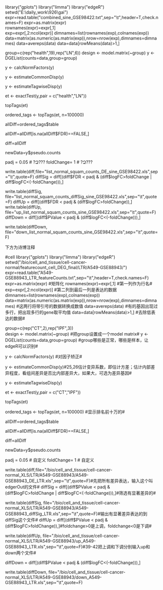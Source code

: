 library("gplots")
library("limma")
library("edgeR")
setwd("E:\\daily_work\\926\\gai")
expr=read.table("combined_sine_GSE98422.txt",sep="\t",header=T,check.names=F) 
expr=as.matrix(expr)  
rownames(expr)=expr[,1]  
exp=expr[,2:ncol(expr)] 
dimnames=list(rownames(exp),colnames(exp))
data=matrix(as.numeric(as.matrix(exp)),nrow=nrow(exp),dimnames=dimnames)
data=avereps(data) 
data=data[rowMeans(data)>1,] 

group=c(rep("health",19),rep("LN",6)) 
design <- model.matrix(~group) 
y <- DGEList(counts=data,group=group) 

y <- calcNormFactors(y)

y <- estimateCommonDisp(y)

y <- estimateTagwiseDisp(y)

et <- exactTest(y,pair = c("health","LN"))

topTags(et)

ordered_tags <- topTags(et, n=100000) 



allDiff=ordered_tags$table

allDiff=allDiff[is.na(allDiff$FDR)==FALSE,]

diff=allDiff

newData=y$pseudo.counts


padj = 0.05 # ?Զ???
foldChange= 1 # ?Զ???

write.table(diff,file="list_normal_squam_counts_DE_sine_GSE98422.xls",sep="\t",quote=F)
diffSig = diff[(diff$FDR < padj & (diff$logFC>foldChange | diff$logFC<(-foldChange))),]

write.table(diffSig, file="list_normal_squam_counts_diffSig_sine_GSE98422.xls",sep="\t",quote=F)
diffUp = diff[(diff$FDR < padj & (diff$logFC>foldChange)),]
write.table(diffUp, file="up_list_normal_squam_counts_sine_GSE98422.xls",sep="\t",quote=F)
diffDown = diff[(diff$PValue < padj & (diff$logFC<(-foldChange))),]

write.table(diffDown, file="down_list_normal_squam_counts_sine_GSE98422.xls",sep="\t",quote=F)



下方为诗博注释


#cell
library("gplots")
library("limma")
library("edgeR")
setwd("/bio/cell_and_tissue/cell-cancer-normal/featurecount_cell_DEG_final/LTR/A549-GSE88943/")
expr=read.table("A549-GSE88943_LTR_featureCounts.txt",sep="\t",header=T,check.names=F) 
expr=as.matrix(expr)  #矩阵化
rownames(expr)=expr[,1]  #第一列作为行名#
exp=expr[,2:ncol(expr)] #第二列到最后一列是表达的数据
dimnames=list(rownames(exp),colnames(exp))
data=matrix(as.numeric(as.matrix(exp)),nrow=nrow(exp),dimnames=dimnames)  #这两行将带引号的数据转换成数值
data=avereps(data) #有的基因出现过多行，把出现多行的gene取平均值
data=data[rowMeans(data)>1,] #去除低表达的数据#

group=c(rep("CT",2),rep("IPF",3))   
design <- model.matrix(~group)  #把group设置成一个model matrix#
y <- DGEList(counts=data,group=group) #group哪些是正常，哪些是样本，让edgeR可以识别#

y <- calcNormFactors(y) #对因子矫正#

y <- estimateCommonDisp(y)#25,26估计变异系数，即估计方差；估计内部差异程度，看组间差异是否比内部差异大，如果大，可选为差异基因#

y <- estimateTagwiseDisp(y)

et <- exactTest(y,pair = c("CT","IPF"))

topTags(et)

ordered_tags <- topTags(et, n=100000) #显示排名前十万的#



allDiff=ordered_tags$table

allDiff=allDiff[is.na(allDiff$FDR)==FALSE,]

diff=allDiff

newData=y$pseudo.counts


padj = 0.05 # 自定义
foldChange= 1 # 自定义

write.table(diff,file="/bio/cell_and_tissue/cell-cancer-normal_XLS/LTR/A549-GSE88943/A549-GSE88943_DE_LTR.xls",sep="\t",quote=F)#先把所有差异表达，输入这个叫edgerOut的文件#
diffSig = diff[(diff$PValue < padj & (diff$logFC>foldChange | diff$logFC<(-foldChange))),]#筛选有显著差异的#

write.table(diffSig, file="/bio/cell_and_tissue/cell-cancer-normal_XLS/LTR/A549-GSE88943/A549-GSE88943_diffSig_LTR.xls",sep="\t",quote=F)#输出有显著差异表达的到diffSig这个文件#
diffUp = diff[(diff$PValue < padj & (diff$logFC>foldChange)),]#foldchange>0是上调，foldchange<0是下调#

write.table(diffUp, file="/bio/cell_and_tissue/cell-cancer-normal_XLS/LTR/A549-GSE88943/up_A549-GSE88943_LTR.xls",sep="\t",quote=F)#39-42把上调和下调分别输入up和down两个文件#

diffDown = diff[(diff$PValue < padj & (diff$logFC<(-foldChange))),]

write.table(diffDown, file="/bio/cell_and_tissue/cell-cancer-normal_XLS/LTR/A549-GSE88943/down_A549-GSE88943_LTR.xls",sep="\t",quote=F)